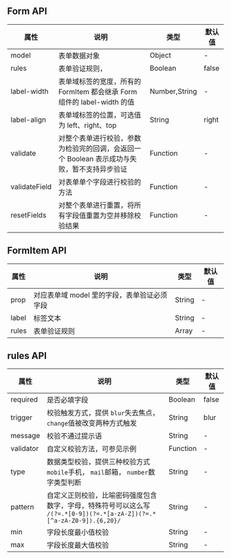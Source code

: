## Form API
| 属性            | 说明                                                 | 类型            | 默认值   |
|---------------|----------------------------------------------------|---------------|-------|
| model         | 表单数据对象                                             | Object        | -     |
| rules         | 表单验证规则，                                            | Boolean       | false |
| label-width   | 表单域标签的宽度，所有的 FormItem 都会继承 Form 组件的 label-width 的值 | Number,String | -     |
| label-align   | 表单域标签的位置，可选值为 left、right、top                       | String        | right |
| validate      | 对整个表单进行校验，参数为检验完的回调，会返回一个 Boolean 表示成功与失败，暂不支持异步验证 | Function      | -     |
| validateField | 对表单单个字段进行校验的方法                                     | Function      | -     |
| resetFields   | 对整个表单进行重置，将所有字段值重置为空并移除校验结果                        | Function      | -     |

## FormItem API

| 属性    | 说明                        | 类型     | 默认值 |
|-------|---------------------------|--------|-----|
| prop  | 对应表单域 model 里的字段，表单验证必须字段 | String | -   |
| label | 标签文本                      | String | -   |
| rules | 表单验证规则                    | Array  | -   |

## rules API

| 属性        | 说明                                                                                      | 类型       | 默认值   |
|-----------|-----------------------------------------------------------------------------------------|----------|-------|
| required  | 是否必填字段                                                                                  | Boolean  | false |
| trigger   | 校验触发方式，提供  `blur`失去焦点，  `change`值被改变两种方式触发                                              | String   | blur  |
| message   | 校验不通过提示语                                                                                | String   | -     |
| validator | 自定义校验方法，可参见示例                                                                           | Function | -     |
| type      | 数据类型校验，提供三种校验方式 `mobile`手机，  `mail`邮箱，  `number`数字类型判断                                  | String   | -     |
| pattern   | 自定义正则校验，比喻密码强度包含数字，字母，特殊符号可以这么写  `/(?=.*[0-9])(?=.*[a-zA-Z])(?=.*[^a-zA-Z0-9]).{6,20}/` | String   | -     |
| min       | 字段长度最小值校验                                                                               | String   | -     |
| max       | 字段长度最大值校验                                                                               | String   | -     |